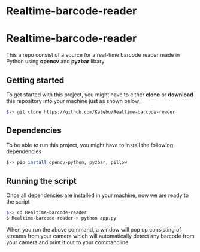 # Realtime-barcode-reader
# Realtime-barcode-reader
This a repo consist of a source for a real-time barcode reader made in Python using **opencv** and **pyzbar** libary


Getting started 
------------------
To get started with this project, you might have to either **clone** or **download** this repository into your machine just as shown below;

```bash
$-> git clone https://github.com/Kalebu/Realtime-barcode-reader
```

Dependencies
------------
To be able to run this project, you might have to install the following dependencies

```bash
$-> pip install opencv-python, pyzbar, pillow
```

Running the script
------------------

Once all dependencies are installed in your machine, now we are ready to the script

```bash
$-> cd Realtime-barcode-reader
$ Realtime-barcode-reader-> python app.py
```

When you run the above command, a window will pop up consisting of streams from your camera which will automatically detect any barcode from your camera and print it out to your commandline.

